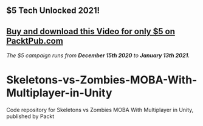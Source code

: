 ## $5 Tech Unlocked 2021!
[Buy and download this Video for only $5 on PacktPub.com](https://www.packtpub.com/product/skeletons-vs-zombies-moba-with-multiplayer-in-unity-video/9781838556983)
-----
*The $5 campaign         runs from __December 15th 2020__ to __January 13th 2021.__*

# Skeletons-vs-Zombies-MOBA-With-Multiplayer-in-Unity
Code repository for Skeletons vs Zombies MOBA With Multiplayer in Unity, published by Packt
